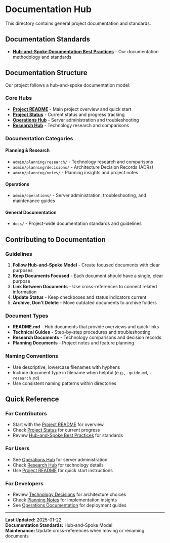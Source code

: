 # Documentation Hub

This directory contains general project documentation and standards.

## Documentation Standards

- **[Hub-and-Spoke Documentation Best Practices](hub-and-spoke-documentation-best-practices.md)** - Our documentation methodology and standards

## Documentation Structure

Our project follows a hub-and-spoke documentation model:

### Core Hubs
- **[Project README](../README.md)** - Main project overview and quick start
- **[Project Status](../STATUS.md)** - Current status and progress tracking
- **[Operations Hub](../admin/operations/README.md)** - Server administration and troubleshooting
- **[Research Hub](../admin/planning/research/README.md)** - Technology research and comparisons

### Documentation Categories

#### Planning & Research
- `admin/planning/research/` - Technology research and comparisons
- `admin/planning/decisions/` - Architecture Decision Records (ADRs)
- `admin/planning/notes/` - Planning insights and project notes

#### Operations
- `admin/operations/` - Server administration, troubleshooting, and maintenance guides

#### General Documentation
- `docs/` - Project-wide documentation standards and guidelines

## Contributing to Documentation

### Guidelines

1. **Follow Hub-and-Spoke Model** - Create focused documents with clear purposes
2. **Keep Documents Focused** - Each document should have a single, clear purpose
3. **Link Between Documents** - Use cross-references to connect related information
4. **Update Status** - Keep checkboxes and status indicators current
5. **Archive, Don't Delete** - Move outdated documents to archive folders

### Document Types

- **README.md** - Hub documents that provide overviews and quick links
- **Technical Guides** - Step-by-step procedures and troubleshooting
- **Research Documents** - Technology comparisons and decision records
- **Planning Documents** - Project notes and feature planning

### Naming Conventions

- Use descriptive, lowercase filenames with hyphens
- Include document type in filename when helpful (e.g., `-guide.md`, `-research.md`)
- Use consistent naming patterns within directories

## Quick Reference

### For Contributors
- Start with the [Project README](../README.md) for overview
- Check [Project Status](../STATUS.md) for current progress
- Review [Hub-and-Spoke Best Practices](hub-and-spoke-documentation-best-practices.md) for standards

### For Users
- See [Operations Hub](../admin/operations/README.md) for server administration
- Check [Research Hub](../admin/planning/research/README.md) for technology details
- Use [Project README](../README.md) for quick start instructions

### For Developers
- Review [Technology Decisions](../admin/planning/decisions/) for architecture choices
- Check [Planning Notes](../admin/planning/notes/) for implementation insights
- See [Operations Documentation](../admin/operations/) for deployment guides

---

**Last Updated:** 2025-01-22  
**Documentation Standards:** Hub-and-Spoke Model  
**Maintenance:** Update cross-references when moving or renaming documents
